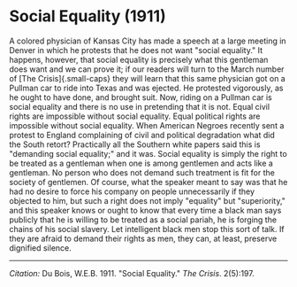 
<!--
title:   Social Equality
author:  Du Bois, W.E.B.
journal: The Crisis
year:    1911
volume:  2
issue: 5
pages: 197 
-->

# Social Equality (1911)

A colored physician of Kansas City has made a speech at a large meeting in Denver in which he protests that he does not want "social equality." It happens, however, that social equality is precisely what this gentleman does want and we can prove it; if our readers will turn to the March number of [The Crisis]{.small-caps} they will learn that this same physician got on a Pullman car to ride into Texas and was ejected. He protested vigorously, as he ought to have done, and brought suit. Now, riding on a Pullman car is social equality and there is no use in pretending that it is not. Equal civil rights are impossible without social equality. Equal political rights are impossible without social equality. When American Negroes recently sent a protest to England complaining of civil and political degradation what did the South retort? Practically all the Southern white papers said this is "demanding social equality;" and it was. Social equality is simply the right to be treated as a gentleman when one is among gentlemen and acts like a gentleman. No person who does not demand such treatment is fit for the society of gentlemen. Of course, what the speaker meant to say was that he had no desire to force his company on people unnecessarily if they objected to him, but such a right does not imply "equality" but "superiority," and this speaker knows or ought to know that every time a black man says publicly that he is willing to be treated as a social pariah, he is forging the chains of his social slavery. Let intelligent black men stop this sort of talk. If they are afraid to demand their rights as men, they can, at least, preserve dignified silence.

_________________
*Citation:* Du Bois, W.E.B. 1911. "Social Equality." *The Crisis*. 2(5):197.